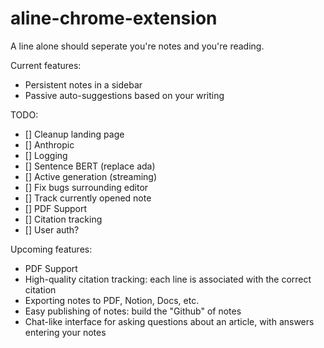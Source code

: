 # aline-chrome-extension
A line alone should seperate you're notes and you're reading.

Current features:
* Persistent notes in a sidebar
* Passive auto-suggestions based on your writing

TODO:
- [] Cleanup landing page
- [] Anthropic
- [] Logging
- [] Sentence BERT (replace ada)
- [] Active generation (streaming)
- [] Fix bugs surrounding editor
- [] Track currently opened note
- [] PDF Support
- [] Citation tracking
- [] User auth?

Upcoming features:
* PDF Support
* High-quality citation tracking: each line is associated with the correct citation
* Exporting notes to PDF, Notion, Docs, etc.
* Easy publishing of notes: build the "Github" of notes
* Chat-like interface for asking questions about an article, with answers entering your notes
